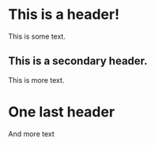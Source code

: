 ﻿---
tags:
  - dog
  - carrot
---
# This is a header!
This is some text.

## This is a secondary header.
This is more text.

# One last header
And more text